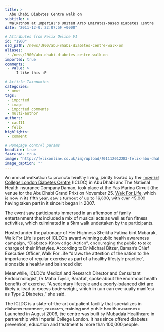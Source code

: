 ```yaml
---
title: >
  Abu Dhabi Diabetes Centre walk on
subtitle: >
  Walkathon at Imperial's United Arab Emirates-based Diabetes Centre
date: "2011-12-01 22:07:50 +0000"

# Attributes from Felix Online V1
id: "1900"
old_path: /news/1900/abu-dhabi-diabetes-centre-walk-on
aliases:
 - /news/1900/abu-dhabi-diabetes-centre-walk-on
imported: true
comments:
 - value: >
     I like this :P

# Article Taxonomies
categories:
 - news
tags:
 - imported
 - image
 - imported_comments
 - multi-author
authors:
 - cac111
 - felix
highlights:
 - comment

# Homepage control params
headline: true
featured: true
image: "http://felixonline.co.uk/img/upload/201112012203-felix-abu-dhabi.jpg"
image_caption: ""
---
```


An annual walkathon to promote healthy living, jointly hosted by the [Imperial College London Diabetes Centre](http://www.icldc.ae/) (ICLDC) in Abu Dhabi and The National Health Insurance Company Daman, took place at the Yas Marina Circuit (the venue for the Abu Dhabi Grand Prix) on November 25. [Walk For Life](http://www.diabetesuae.ae/walk_for_life), which is now in its fifth year, saw a turnout of up to 16,000, with over 45,000 having taken part in it since it began in 2007.

The event saw participants immersed in an afternoon of family entertainment that included a mix of musical acts as well as fun fitness activities, which culminated in a 5km walk undertaken by the participants.

Hosted under the patronage of Her Highness Sheikha Fatima bint Mubarak, Walk For Life is part of ICLDC’s award-winning public health awareness campaign, “Diabetes-Knowledge-Action”, encouraging the public to take charge of their lifestyles. According to Dr Michael Bitzer, Daman’s Chief Executive Officer, Walk For Life “draws the attention of the nation to the importance of regular exercise as part of a healthy lifestyle practice”, alongside a healthy and balanced diet.

Meanwhile, ICLDC’s Medical and Research Director and Consultant Endocrinologist, Dr Maha Taysir, Barakat, spoke about the enormous health benefits of exercise. “A sedentary lifestyle and a poorly-balanced diet are likely to lead to excess body weight, which in turn can eventually manifest as Type 2 Diabetes,” she said.

The ICLDC is a state-of-the-art outpatient facility that specializes in diabetes treatment, research, training and public health awareness. Launched in August 2006, the centre was built by Mubadala Healthcare in partnership with Imperial College London. It has since offered diabetes prevention, education and treatment to more than 100,000 people.
